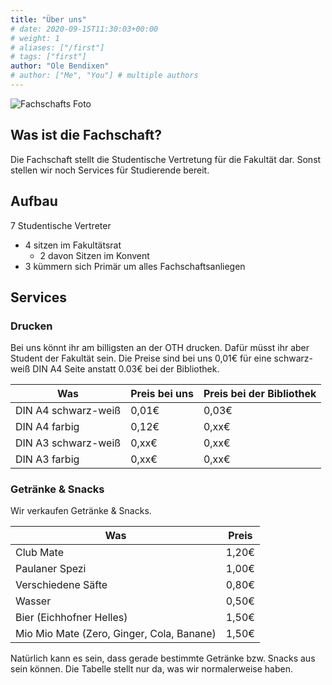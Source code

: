 ```yaml
---
title: "Über uns"
# date: 2020-09-15T11:30:03+00:00
# weight: 1
# aliases: ["/first"]
# tags: ["first"]
author: "Ole Bendixen"
# author: ["Me", "You"] # multiple authors
---
```


![Fachschafts Foto](/images/fachschafts_foto_wise_2024_25.jpg "Fachschafts foto")

## Was ist die Fachschaft?

Die Fachschaft stellt die Studentische Vertretung für die Fakultät dar. Sonst stellen wir noch Services für Studierende bereit.

## Aufbau
7 Studentische Vertreter
- 4 sitzen im Fakultätsrat
  - 2 davon Sitzen im Konvent
- 3 kümmern sich Primär um alles Fachschaftsanliegen

## Services
### Drucken
Bei uns könnt ihr am billigsten an der OTH drucken. Dafür müsst ihr aber Student der Fakultät sein. Die Preise sind bei uns 0,01€ für eine schwarz-weiß DIN A4 Seite anstatt 0.03€ bei der Bibliothek.

| Was | Preis bei uns | Preis bei der Bibliothek |
|-----|---------------|--------------------------|
| DIN A4 schwarz-weiß | 0,01€ | 0,03€ |
| DIN A4 farbig | 0,12€ | 0,xx€ |
| DIN A3 schwarz-weiß | 0,xx€ | 0,xx€ |
| DIN A3 farbig | 0,xx€ | 0,xx€ |

### Getränke & Snacks
Wir verkaufen Getränke & Snacks.

| Was | Preis |
|-----|-------|
| Club Mate | 1,20€ |
| Paulaner Spezi | 1,00€ |
| Verschiedene Säfte | 0,80€ |
| Wasser | 0,50€ |
| Bier (Eichhofner Helles) | 1,50€ |
| Mio Mio Mate (Zero, Ginger, Cola, Banane) | 1,50€ |

Natürlich kann es sein, dass gerade bestimmte Getränke bzw. Snacks aus sein können. Die Tabelle stellt nur da, was wir normalerweise haben.
